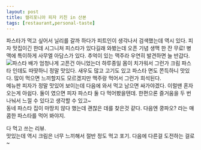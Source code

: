 ```yaml
---
layout: post
title: 캘리포니아 피자 키친 in 산본
tags: [restaurant,personal-taste]
---
```

파스타가 먹고 싶어서 닐리를 갈까 하다가 피트인이 생각나서 검색했는데 역시 있다. 피자 맛집이긴 한데 시그니처 피스타가 있다길래 와봤는데 오픈 기념 생맥 한 잔 무료! 병맥에 특이하게 사무엘 아담스가 있다. 추억이 있는 맥주라 우연히 발견하면 늘 반갑다.         
![파스타](https://lh3.googleusercontent.com/-bndUO7gF3_M/V0g0m7oZZ5I/AAAAAAAAAuI/57sB8MPd_Xc0bKc_bwaLQkJ1jqprK7CiwCHM/s1280/upload_-1)
배가 엄청나게 고픈건 아니었는더 하루종일 몸이 치가워서 그런가 크림 파스타 인데도 따땃하니 정말 맛있다. 새우도 많고 고기도 있고 파스타 면도 쫀득하니 맛있다. 많이 먹으면 느끼할지도 모르겠지만 맥주랑 먹어서 그런가 희석된다.      
메뉴판 피자가 정말 맛있어 보이는데 다음에 와서 먹고 남으면 싸가야겠다. 이럴땐 혼자오는게 아쉽다. 둘이 였으면 피자 파스타 둘 다 먹어봤을텐데. 한편으론 즐거움을 두 번 나눠서 느낄 수 있다고 생각할 수 있고~        
동네 파스타 집이 마땅치 않다 했는데 괜찮은 데를 찾은것 같다. 다음엔 쿵파오? 라는 매콤한 파스타를 먹어 봐야지.

다 먹고 쓰는 리뷰.        
맛있는데 역시 크림은 너무 느끼해서 절반 정도 먹고 포기. 다음에 다른걸 도전하는 걸로~